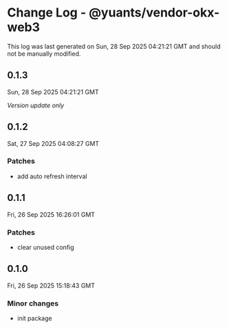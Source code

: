 # Change Log - @yuants/vendor-okx-web3

This log was last generated on Sun, 28 Sep 2025 04:21:21 GMT and should not be manually modified.

## 0.1.3
Sun, 28 Sep 2025 04:21:21 GMT

_Version update only_

## 0.1.2
Sat, 27 Sep 2025 04:08:27 GMT

### Patches

- add auto refresh interval

## 0.1.1
Fri, 26 Sep 2025 16:26:01 GMT

### Patches

- clear unused config

## 0.1.0
Fri, 26 Sep 2025 15:18:43 GMT

### Minor changes

- init package

